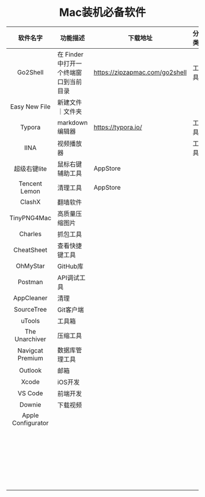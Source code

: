 # <center> Mac装机必备软件 

|      软件名字      | 功能描述                               | 下载地址                       | 分类 |
| :----------------: | -------------------------------------- | ------------------------------ | ---- |
|      Go2Shell      | 在 Finder 中打开一个终端窗口到当前目录 | https://zipzapmac.com/go2shell | 工具 |
|   Easy New File    | 新建文件｜文件夹                       |                                |      |
|       Typora       | markdown编辑器                         | https://typora.io/             | 工具 |
|        IINA        | 视频播放器                             |                                | 工具 |
|    超级右键lite    | 鼠标右键辅助工具                       | AppStore                       |      |
|   Tencent Lemon    | 清理工具                               | AppStore                       |      |
|       ClashX       | 翻墙软件                               |                                |      |
|    TinyPNG4Mac     | 高质量压缩图片                         |                                |      |
|      Charles       | 抓包工具                               |                                |      |
|     CheatSheet     | 查看快捷键工具                         |                                |      |
|      OhMyStar      | GitHub库                               |                                |      |
|      Postman       | API调试工具                            |                                |      |
|     AppCleaner     | 清理                                   |                                |      |
|     SourceTree     | Git客户端                              |                                |      |
|       uTools       | 工具箱                                 |                                |      |
|   The Unarchiver   | 压缩工具                               |                                |      |
|  Navigcat Premium  | 数据库管理工具                         |                                |      |
|      Outlook       | 邮箱                                   |                                |      |
|       Xcode        | iOS开发                                |                                |      |
|      VS Code       | 前端开发                               |                                |      |
|       Downie       | 下载视频                               |                                |      |
| Apple Configurator |                                        |                                |      |
|                    |                                        |                                |      |
|                    |                                        |                                |      |
|                    |                                        |                                |      |
|                    |                                        |                                |      |
|                    |                                        |                                |      |
|                    |                                        |                                |      |
|                    |                                        |                                |      |
|                    |                                        |                                |      |
|                    |                                        |                                |      |
|                    |                                        |                                |      |
|                    |                                        |                                |      |
|                    |                                        |                                |      |
|                    |                                        |                                |      |
|                    |                                        |                                |      |
|                    |                                        |                                |      |
|                    |                                        |                                |      |
|                    |                                        |                                |      |
|                    |                                        |                                |      |
|                    |                                        |                                |      |
|                    |                                        |                                |      |
|                    |                                        |                                |      |
|                    |                                        |                                |      |
|                    |                                        |                                |      |
|                    |                                        |                                |      |
|                    |                                        |                                |      |
|                    |                                        |                                |      |
|                    |                                        |                                |      |







